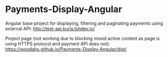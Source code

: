 # Payments-Display-Angular
Angular base project for displaying, filtering and paginating payments using external API:
http://test-api.kuria.tshdev.io/

Project page (not working due to blocking mixed active content as page is using HTTPS protocol and payment API does not):
https://woodahs.github.io/Payments-Display-Angular/dist/
